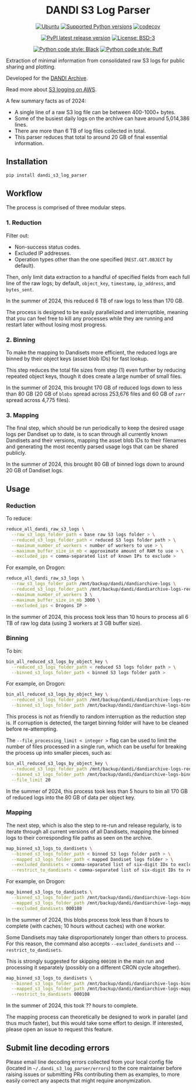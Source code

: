 <p align="center">
  <h1 align="center">DANDI S3 Log Parser</h3>
  <p align="center">
    <a href="https://pypi.org/project/dandi_s3_log_parser/"><img alt="Ubuntu" src="https://img.shields.io/badge/Ubuntu-E95420?style=flat&logo=ubuntu&logoColor=white"></a>
    <a href="https://pypi.org/project/dandi_s3_log_parser/"><img alt="Supported Python versions" src="https://img.shields.io/pypi/pyversions/dandi_s3_log_parser.svg"></a>
    <a href="https://codecov.io/github/CatalystNeuro/dandi_s3_log_parser?branch=main"><img alt="codecov" src="https://codecov.io/github/CatalystNeuro/dandi_s3_log_parser/coverage.svg?branch=main"></a>
  </p>
  <p align="center">
    <a href="https://pypi.org/project/dandi_s3_log_parser/"><img alt="PyPI latest release version" src="https://badge.fury.io/py/dandi_s3_log_parser.svg?id=py&kill_cache=1"></a>
    <a href="https://github.com/catalystneuro/dandi_s3_log_parser/blob/main/license.txt"><img alt="License: BSD-3" src="https://img.shields.io/pypi/l/dandi_s3_log_parser.svg"></a>
  </p>
  <p align="center">
    <a href="https://github.com/psf/black"><img alt="Python code style: Black" src="https://img.shields.io/badge/python_code_style-black-000000.svg"></a>
    <a href="https://github.com/astral-sh/ruff"><img alt="Python code style: Ruff" src="https://img.shields.io/endpoint?url=https://raw.githubusercontent.com/astral-sh/ruff/main/assets/badge/v2.json"></a>
  </p>
</p>

Extraction of minimal information from consolidated raw S3 logs for public sharing and plotting.

Developed for the [DANDI Archive](https://dandiarchive.org/).

Read more about [S3 logging on AWS](https://web.archive.org/web/20240807191829/https://docs.aws.amazon.com/AmazonS3/latest/userguide/LogFormat.html).

A few summary facts as of 2024:

- A single line of a raw S3 log file can be between 400-1000+ bytes.
- Some of the busiest daily logs on the archive can have around 5,014,386 lines.
- There are more than 6 TB of log files collected in total.
- This parser reduces that total to around 20 GB of final essential information.



## Installation

```bash
pip install dandi_s3_log_parser
```



## Workflow

The process is comprised of three modular steps.

### 1. **Reduction**

Filter out:

- Non-success status codes.
- Excluded IP addresses.
- Operation types other than the one specified (`REST.GET.OBJECT` by default).

Then, only limit data extraction to a handful of specified fields from each full line of the raw logs; by default, `object_key`, `timestamp`, `ip_address`, and `bytes_sent`.

In the summer of 2024, this reduced 6 TB of raw logs to less than 170 GB.

The process is designed to be easily parallelized and interruptible, meaning that you can feel free to kill any processes while they are running and restart later without losing most progress.

### 2. **Binning**

To make the mapping to Dandisets more efficient, the reduced logs are binned by their object keys (asset blob IDs) for fast lookup.

This step reduces the total file sizes from step (1) even further by reducing repeated object keys, though it does create a large number of small files.

In the summer of 2024, this brought 170 GB of reduced logs down to less than 80 GB (20 GB of `blobs` spread across 253,676 files and 60 GB of `zarr` spread across 4,775 files).

### 3. **Mapping**

The final step, which should be run periodically to keep the desired usage logs per Dandiset up to date, is to scan through all currently known Dandisets and their versions, mapping the asset blob IDs to their filenames and generating the most recently parsed usage logs that can be shared publicly.

In the summer of 2024, this brought 80 GB of binned logs down to around 20 GB of Dandiset logs.



## Usage

### Reduction

To reduce:

```bash
reduce_all_dandi_raw_s3_logs \
  --raw_s3_logs_folder_path < base raw S3 logs folder > \
  --reduced_s3_logs_folder_path < reduced S3 logs folder path > \
  --maximum_number_of_workers < number of workers to use > \
  --maximum_buffer_size_in_mb < approximate amount of RAM to use > \
  --excluded_ips < comma-separated list of known IPs to exclude >
```

For example, on Drogon:

```bash
reduce_all_dandi_raw_s3_logs \
  --raw_s3_logs_folder_path /mnt/backup/dandi/dandiarchive-logs \
  --reduced_s3_logs_folder_path /mnt/backup/dandi/dandiarchive-logs-reduced \
  --maximum_number_of_workers 3 \
  --maximum_buffer_size_in_mb 3000 \
  --excluded_ips < Drogons IP >
```

In the summer of 2024, this process took less than 10 hours to process all 6 TB of raw log data (using 3 workers at 3 GB buffer size).

### Binning

To bin:

```bash
bin_all_reduced_s3_logs_by_object_key \
  --reduced_s3_logs_folder_path < reduced S3 logs folder path > \
  --binned_s3_logs_folder_path < binned S3 logs folder path >
```

For example, on Drogon:

```bash
bin_all_reduced_s3_logs_by_object_key \
  --reduced_s3_logs_folder_path /mnt/backup/dandi/dandiarchive-logs-reduced \
  --binned_s3_logs_folder_path /mnt/backup/dandi/dandiarchive-logs-binned
```

This process is not as friendly to random interruption as the reduction step is. If corruption is detected, the target binning folder will have to be cleaned before re-attempting.

The `--file_processing_limit < integer >` flag can be used to limit the number of files processed in a single run, which can be useful for breaking the process up into smaller pieces, such as:

```bash
bin_all_reduced_s3_logs_by_object_key \
  --reduced_s3_logs_folder_path /mnt/backup/dandi/dandiarchive-logs-reduced \
  --binned_s3_logs_folder_path /mnt/backup/dandi/dandiarchive-logs-binned \
  --file_limit 20
```

In the summer of 2024, this process took less than 5 hours to bin all 170 GB of reduced logs into the 80 GB of data per object key.

### Mapping

The next step, which is also the step to re-run and release regularly, is to iterate through all current versions of all Dandisets, mapping the binned logs to their corresponding file paths as seen on the archive.

```bash
map_binned_s3_logs_to_dandisets \
  --binned_s3_logs_folder_path < binned S3 logs folder path > \
  --mapped_s3_logs_folder_path < mapped Dandiset logs folder > \
  --excluded_dandisets < comma-separated list of six-digit IDs to exclude > \
  --restrict_to_dandisets < comma-separated list of six-digit IDs to restrict mapping to >
```

For example, on Drogon:

```bash
map_binned_s3_logs_to_dandisets \
  --binned_s3_logs_folder_path /mnt/backup/dandi/dandiarchive-logs-binned \
  --mapped_s3_logs_folder_path /mnt/backup/dandi/dandiarchive-logs-mapped \
  --excluded_dandisets 000108
```

In the summer of 2024, this blobs process took less than 8 hours to complete (with caches; 10 hours without caches) with one worker.

Some Dandisets may take disproportionately longer than others to process. For this reason, the command also accepts `--excluded_dandisets` and `--restrict_to_dandisets`.

This is strongly suggested for skipping `000108` in the main run and processing it separately (possibly on a different CRON cycle altogether).

```bash
map_binned_s3_logs_to_dandisets \
  --binned_s3_logs_folder_path /mnt/backup/dandi/dandiarchive-logs-binned \
  --mapped_s3_logs_folder_path /mnt/backup/dandi/dandiarchive-logs-mapped \
  --restrict_to_dandisets 000108
```

In the summer of 2024, this took ?? hours to complete.

The mapping process can theoretically be designed to work in parallel (and thus much faster), but this would take some effort to design. If interested, please open an issue to request this feature.



## Submit line decoding errors

Please email line decoding errors collected from your local config file (located in `~/.dandi_s3_log_parser/errors`) to the core maintainer before raising issues or submitting PRs contributing them as examples, to more easily correct any aspects that might require anonymization.
